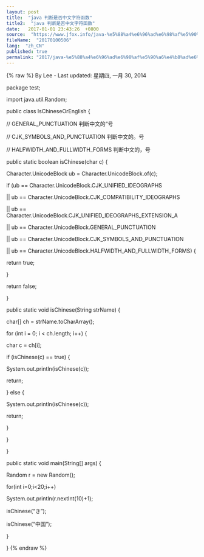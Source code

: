 ```yaml
---
layout: post
title:  "java 判断是否中文字符函数"
title2:  "java 判断是否中文字符函数"
date:   2017-01-01 23:43:26  +0800
source:  "https://www.jfox.info/java-%e5%88%a4%e6%96%ad%e6%98%af%e5%90%a6%e4%b8%ad%e6%96%87%e5%ad%97%e7%ac%a6%e5%87%bd%e6%95%b0.html"
fileName:  "20170100506"
lang:  "zh_CN"
published: true
permalink: "2017/java-%e5%88%a4%e6%96%ad%e6%98%af%e5%90%a6%e4%b8%ad%e6%96%87%e5%ad%97%e7%ac%a6%e5%87%bd%e6%95%b0.html"
---
```

{% raw %}
By Lee - Last updated: 星期四, 一月 30, 2014

package test;

import java.util.Random;

public class IsChineseOrEnglish {

// GENERAL_PUNCTUATION 判断中文的“号

// CJK_SYMBOLS_AND_PUNCTUATION 判断中文的。号

// HALFWIDTH_AND_FULLWIDTH_FORMS 判断中文的，号

public static boolean isChinese(char c) {

Character.UnicodeBlock ub = Character.UnicodeBlock.of(c);

if (ub == Character.UnicodeBlock.CJK_UNIFIED_IDEOGRAPHS

|| ub == Character.UnicodeBlock.CJK_COMPATIBILITY_IDEOGRAPHS

|| ub == Character.UnicodeBlock.CJK_UNIFIED_IDEOGRAPHS_EXTENSION_A

|| ub == Character.UnicodeBlock.GENERAL_PUNCTUATION

|| ub == Character.UnicodeBlock.CJK_SYMBOLS_AND_PUNCTUATION

|| ub == Character.UnicodeBlock.HALFWIDTH_AND_FULLWIDTH_FORMS) {

return true;

}

return false;

}

public static void isChinese(String strName) {

char[] ch = strName.toCharArray();

for (int i = 0; i < ch.length; i++) {

char c = ch[i];

if (isChinese(c) == true) {

System.out.println(isChinese(c));

return;

} else {

System.out.println(isChinese(c));

return;

}

}

}

public static void main(String[] args) {

Random r = new Random();

for(int i=0;i<20;i++)

System.out.println(r.nextInt(10)+1);

isChinese(“き”);

isChinese(“中国”);

}

}
{% endraw %}

